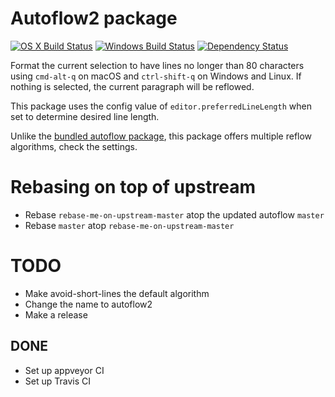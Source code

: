# Autoflow2 package
[![OS X Build Status](https://travis-ci.org/walles/autoflow.svg?branch=master)](https://travis-ci.org/walles/autoflow) [![Windows Build Status](https://ci.appveyor.com/api/projects/status/oytr7cuefd4tpiqk/branch/master?svg=true)](https://ci.appveyor.com/project/walles/autoflow/branch/master) [![Dependency Status](https://david-dm.org/walles/autoflow.svg)](https://david-dm.org/walles/autoflow)

Format the current selection to have lines no longer than 80 characters using `cmd-alt-q` on macOS and `ctrl-shift-q` on Windows and Linux. If nothing is selected, the current paragraph will be reflowed.

This package uses the config value of `editor.preferredLineLength` when set to determine desired line length.

Unlike the [bundled autoflow package](https://atom.io/packages/autoflow), this
package offers multiple reflow algorithms, check the settings.

# Rebasing on top of upstream
* Rebase `rebase-me-on-upstream-master` atop the updated autoflow `master`
* Rebase `master` atop `rebase-me-on-upstream-master`

# TODO
* Make avoid-short-lines the default algorithm
* Change the name to autoflow2
* Make a release

## DONE
* Set up appveyor CI
* Set up Travis CI
